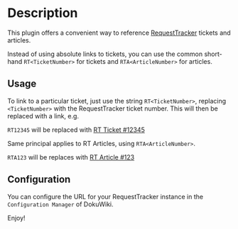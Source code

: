 # Description

This plugin offers a convenient way to reference [RequestTracker](https://bestpractical.com/) tickets and articles.

Instead of using absolute links to tickets, you can use the common short-hand `RT<TicketNumber>` for tickets
and `RTA<ArticleNumber>` for articles.

## Usage

To link to a particular ticket, just use the string `RT<TicketNumber>`, replacing `<TicketNumber>` with
the RequestTracker ticket number. This will then be replaced with a link, e.g.

`RT12345` will be replaced with [RT Ticket #12345](https://helpdesk.example.com/Ticket/Display.html?id=12345)

Same principal applies to RT Articles, using `RTA<ArticleNumber>`.

`RTA123` will be replaces with [RT Article #123](https://helpdesk.example.com/Articles/Article/Display.html?id=12345)


## Configuration

You can configure the URL for your RequestTracker instance in the `Configuration Manager` of DokuWiki.

Enjoy!

